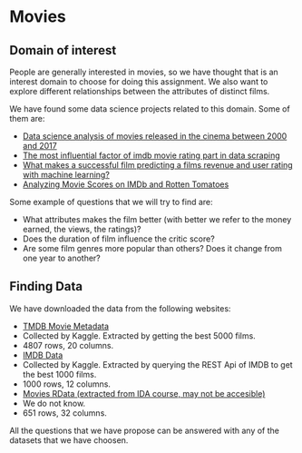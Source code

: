 # Movies
## Domain of interest
People are generally interested in movies, so we have thought that is an interest domain to choose for doing this assignment. We also want to explore different relationships between the attributes of distinct films.

We have found some data science projects related to this domain. Some of them are:

- [Data science analysis of movies released in the cinema between 2000 and 2017](https://medium.com/datadriveninvestor/data-science-analysis-of-movies-released-in-the-cinema-between-2000-and-2017-b2d9e515d032 "Data science analysis of movies released in the cinema between 2000 and 2017")
- [The most influential factor of imdb movie rating part in data scraping](https://towardsdatascience.com/the-most-influential-factor-of-imdb-movie-rating-part-i-data-scraping-61dc0c4dd518 "The most influential factor of imdb movie rating part in data scraping")
-  [What makes a successful film predicting a films revenue and user rating with machine learning?](https://towardsdatascience.com/what-makes-a-successful-film-predicting-a-films-revenue-and-user-rating-with-machine-learning-e2d1b42365e7 "What makes a successful film predicting a films revenue and user rating with machine learning?")
- [Analyzing Movie Scores on IMDb and Rotten Tomatoes](http://rstudio-pubs-static.s3.amazonaws.com/336722_2193716117584b63a2a6ebb837217d85.html "Analyzing Movie Scores on IMDb and Rotten Tomatoes")

Some example of questions that we will try to find are:
- What attributes makes the film better (with better we refer to the money earned, the views, the ratings)?
- Does the duration of film influence the critic score?
- Are some film genres more popular than others? Does it change from one year to another?

## Finding Data
We have downloaded the data from the following websites:
- [TMDB Movie Metadata](https://www.kaggle.com/tmdb/tmdb-movie-metadata#tmdb_5000_movies.csv "TMDB Movie Database")
 - Collected by Kaggle. Extracted by getting the best 5000 films.
 -  4807 rows, 20 columns.
- [IMDB Data](https://www.kaggle.com/PromptCloudHQ/imdb-data "IMDB Data") 
 - Collected by Kaggle. Extracted by querying the REST Api of IMDB to get the best 1000 films.
 - 1000 rows, 12 columns.
- [Movies RData (extracted from IDA course, may not be accesible)](https://moodle.upm.es/titulaciones/oficiales/pluginfile.php/1535921/mod_resource/content/3/_site/movies.html)
 - We do not know.
 - 651 rows, 32 columns.

All the questions that we have propose can be answered with any of the datasets that we have choosen.
